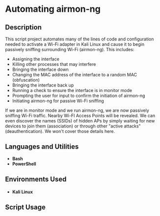 # Automating airmon-ng

## Description
This script project automates many of the lines of code and configuration needed to activate a Wi-Fi adapter in Kali Linux and cause it to begin passively sniffing surrounding Wi-Fi (airmon-ng).
This includes:
- Assigning the interface
- Killing other processes that may interfere
- Bringing the interface down
- Changing the MAC address of the interface to a random MAC (obfuscation)
- Bringing the interface back up
- Running a check to ensure the interface is in monitor mode
- Prompting the user for input to confirm the initiation of airmon-ng
- Initiating airmon-ng for passive Wi-Fi sniffing

If we are in monitor mode and we run airmon-ng, we are now passively sniffing Wi-Fi traffic. Nearby Wi-FI Access Points will be revealed. We can even discover the names (SSIDs) 
of hidden APs by simply waiting for new devices to join them (association) or through other "active attacks" (deauthentication). We won't cover those details here.

## Languages and Utilities

- <b>Bash</b>
- <b>PowerShell</b> 

## Environments Used

- #### Kali Linux

## Script Usage

Simply save the script in Mousepad or another text editor in Kali Linux. Then open a terminal. There is no need for a root terminal because the script contains the 'sudo' commands where they are
needed. Navigate to the directory where the script has been saved and type <b><i>chmod +x start_airmon.sh</i></b>  which will make the script executable. Now, in the same terminal window type<i> ./start_airmon.sh</i>



<!--
 ```diff
- text in red
+ text in green
! text in orange
# text in gray
@@ text in purple (and bold)@@
```
--!>
